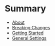 # Summary

* [About](README.md)
* [Breaking Changes](breaking-changes.md)
* [Getting Started](getting-started.md)
* [General Settings](general-settings.md)